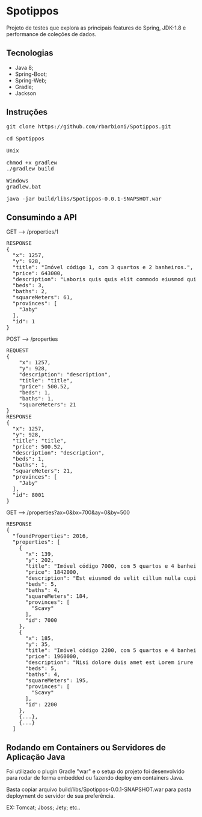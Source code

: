 # Spotippos

Projeto de testes que explora as principais features do Spring, JDK-1.8 e performance de coleções de dados.

## Tecnologias
- Java 8;
- Spring-Boot;
- Spring-Web;
- Gradle;
- Jackson

## Instruções

<pre>
git clone https://github.com/rbarbioni/Spotippos.git

cd Spotippos

Unix

chmod +x gradlew
./gradlew build

Windows
gradlew.bat

java -jar build/libs/Spotippos-0.0.1-SNAPSHOT.war
</pre>

## Consumindo a API



GET --> /properties/1
<pre>
RESPONSE
{
  "x": 1257,
  "y": 928,
  "title": "Imóvel código 1, com 3 quartos e 2 banheiros.",
  "price": 643000,
  "description": "Laboris quis quis elit commodo eiusmod qui exercitation. In laborum fugiat quis minim occaecat id.",
  "beds": 3,
  "baths": 2,
  "squareMeters": 61,
  "provinces": [
    "Jaby"
  ],
  "id": 1
}
</pre>


POST --> /properties
<pre>
REQUEST
{
	"x": 1257,
    "y": 928,
    "description": "description",
    "title": "title",
    "price": 500.52,
    "beds": 1,
    "baths": 1,
    "squareMeters": 21
}
RESPONSE
{
  "x": 1257,
  "y": 928,
  "title": "title",
  "price": 500.52,
  "description": "description",
  "beds": 1,
  "baths": 1,
  "squareMeters": 21,
  "provinces": [
    "Jaby"
  ],
  "id": 8001
}
</pre>

GET --> /properties?ax=0&bx=700&ay=0&by=500
<pre>
RESPONSE
{
  "foundProperties": 2016,
  "properties": [
    {
      "x": 139,
      "y": 202,
      "title": "Imóvel código 7000, com 5 quartos e 4 banheiros.",
      "price": 1842000,
      "description": "Est eiusmod do velit cillum nulla cupidatat proident. Minim mollit sunt dolore voluptate qui sunt.",
      "beds": 5,
      "baths": 4,
      "squareMeters": 184,
      "provinces": [
        "Scavy"
      ],
      "id": 7000
    },
    {
      "x": 185,
      "y": 35,
      "title": "Imóvel código 2200, com 5 quartos e 4 banheiros.",
      "price": 1960000,
      "description": "Nisi dolore duis amet est Lorem irure Lorem proident nulla adipisicing eu. Deserunt dolor proident veniam magna esse officia eu laboris.",
      "beds": 5,
      "baths": 4,
      "squareMeters": 195,
      "provinces": [
        "Scavy"
      ],
      "id": 2200
    },
    {...},
    {...}
  ]
</pre>

## Rodando em Containers ou Servidores de Aplicação Java

Foi utilizado o plugin Gradle "war" e o setup do projeto foi desenvolvido para rodar de forma embedded ou fazendo deploy em containers Java.

Basta copiar arquivo build/libs/Spotippos-0.0.1-SNAPSHOT.war para pasta deployment do servidor de sua preferência.

EX:
Tomcat;
Jboss;
Jety;
etc..


